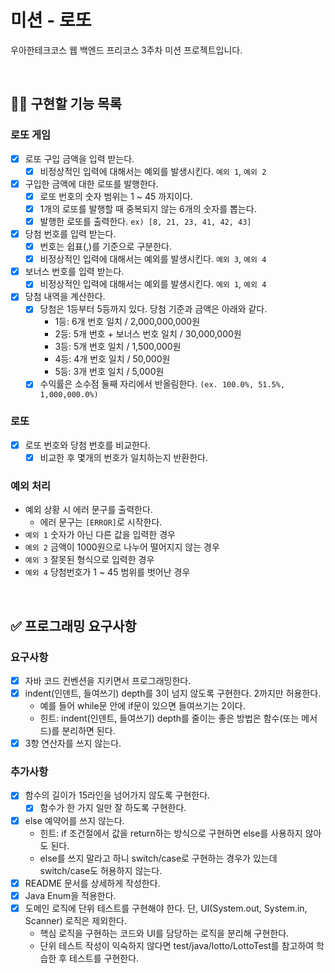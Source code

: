 # 미션 - 로또
우아한테크코스 웹 백엔드 프리코스 3주차 미션 프로젝트입니다.

<br>

## 👩‍💻 구현할 기능 목록
### 로또 게임
- [x] 로또 구입 금액을 입력 받는다.
   - [x] 비정상적인 입력에 대해서는 예외를 발생시킨다. `예외 1`, `예외 2`
- [x] 구입한 금액에 대한 로또를 발행한다.
  - [x] 로또 번호의 숫자 범위는 1 ~ 45 까지이다.
  - [x] 1개의 로또를 발행할 때 중복되지 않는 6개의 숫자를 뽑는다.
  - [x] 발행한 로또를 출력한다. `ex) [8, 21, 23, 41, 42, 43]`
- [x] 당첨 번호를 입력 받는다.
  - [x] 번호는 쉽표(,)를 기준으로 구분한다.
  - [x] 비정상적인 입력에 대해서는 예외를 발생시킨다. `예외 3`, `예외 4`
- [x] 보너스 번호를 입력 받는다.
  - [x] 비정상적인 입력에 대해서는 예외를 발생시킨다. `예외 1`, `예외 4`
- [x] 당첨 내역을 계산한다.
  - [x] 당첨은 1등부터 5등까지 있다. 당첨 기준과 금액은 아래와 같다.
    - 1등: 6개 번호 일치 / 2,000,000,000원
    - 2등: 5개 번호 + 보너스 번호 일치 / 30,000,000원
    - 3등: 5개 번호 일치 / 1,500,000원
    - 4등: 4개 번호 일치 / 50,000원
    - 5등: 3개 번호 일치 / 5,000원
  - [x] 수익률은 소수점 둘째 자리에서 반올림한다. `(ex. 100.0%, 51.5%, 1,000,000.0%)`

### 로또
- [x] 로또 번호와 당첨 번호를 비교한다.
  - [x] 비교한 후 몇개의 번호가 일치하는지 반환한다.

### 예외 처리
- 예외 상황 시 에러 문구를 출력한다.
    - 에러 문구는 `[ERROR]`로 시작한다.
- `예외 1` 숫자가 아닌 다른 값을 입력한 경우
- `예외 2` 금액이 1000원으로 나누어 떨어지지 않는 경우
- `예외 3` 잘못된 형식으로 입력한 경우
- `예외 4` 당첨번호가 1 ~ 45 범위를 벗어난 경우

<br>

## ✅ 프로그래밍 요구사항
### 요구사항
- [x] 자바 코드 컨벤션을 지키면서 프로그래밍한다.
- [x] indent(인덴트, 들여쓰기) depth를 3이 넘지 않도록 구현한다. 2까지만 허용한다.
  - 예를 들어 while문 안에 if문이 있으면 들여쓰기는 2이다.
  - 힌트: indent(인덴트, 들여쓰기) depth를 줄이는 좋은 방법은 함수(또는 메서드)를 분리하면 된다.
- [x] 3항 연산자를 쓰지 않는다.

### 추가사항
- [x] 함수의 길이가 15라인을 넘어가지 않도록 구현한다.
    - [x] 함수가 한 가지 일만 잘 하도록 구현한다.
- [x] else 예약어를 쓰지 않는다.
  - 힌트: if 조건절에서 값을 return하는 방식으로 구현하면 else를 사용하지 않아도 된다.
  - else를 쓰지 말라고 하니 switch/case로 구현하는 경우가 있는데 switch/case도 허용하지 않는다.
- [x] README 문서를 상세하게 작성한다.
- [x] Java Enum을 적용한다.
- [x] 도메인 로직에 단위 테스트를 구현해야 한다. 단, UI(System.out, System.in, Scanner) 로직은 제외한다.
  - 핵심 로직을 구현하는 코드와 UI를 담당하는 로직을 분리해 구현한다.
  - 단위 테스트 작성이 익숙하지 않다면 test/java/lotto/LottoTest를 참고하여 학습한 후 테스트를 구현한다.

